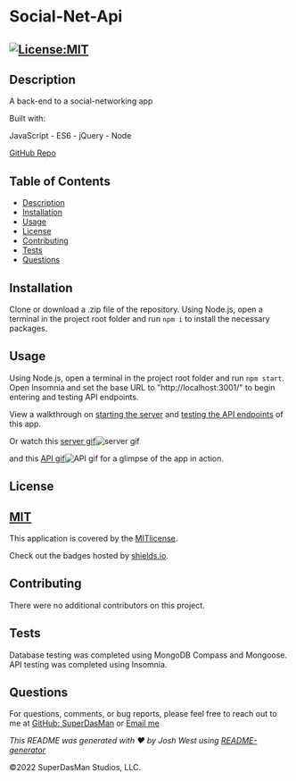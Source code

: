 # Social-Net-Api

## [![License:MIT](https://img.shields.io/badge/License-MIT-aqua)](https://opensource.org/licenses/MIT)

## Description

A back-end to a social-networking app

Built with:

JavaScript - ES6 - jQuery - Node

[GitHub Repo](https://github.com/SuperDasMan/Social-Net-Api/)

## Table of Contents

- [Description](#description)
- [Installation](#installation)
- [Usage](#usage)
- [License](#license)
- [Contributing](#contributing)
- [Tests](#tests)
- [Questions](#questions)

## Installation

Clone or download a .zip file of the repository. Using Node.js, open a terminal in the project root folder and run `npm i` to install the necessary packages.

## Usage

Using Node.js, open a terminal in the project root folder and run `npm start`. Open Insomnia and set the base URL to "http://localhost:3001/" to begin entering and testing API endpoints.

View a walkthrough on [starting the server](https://drive.google.com/file/d/12Ev8lx-B23BUlp2Ltxb_246i5QgSiiOb/view) and [testing the API endpoints](https://drive.google.com/file/d/1Q9YuZAbEXguFwFtd674AC42KV4K9iSl7/view) of this app.

Or watch this [server gif](https://github.com/SuperDasMan/social-net-api/blob/develop/assets/videos/SNA-Server.gif)![server gif](https://github.com/SuperDasMan/social-net-api/blob/develop/assets/videos/SNA-Server.gif) 

and this [API gif](https://github.com/SuperDasMan/social-net-api/blob/develop/assets/videos/SNA-API.gif)![API gif](https://github.com/SuperDasMan/social-net-api/blob/develop/assets/videos/SNA-API.gif) for a glimpse of the app in action.

## License

## [MIT](#license)

This application is covered by the [MITlicense](<[![MIT]](https://opensource.org/licenses/MIT)>).

Check out the badges hosted by [shields.io](https://shields.io/).

## Contributing

There were no additional contributors on this project.

## Tests

Database testing was completed using MongoDB Compass and Mongoose. API testing was completed using Insomnia.

## Questions

For questions, comments, or bug reports, please feel free to reach out to me at [GitHub: SuperDasMan](https://github.com/SuperDasMan) or [Email me](mailto:bigdaddydas@gmail.com)

_This README was generated with ❤️ by Josh West using [README-generator](https://github.com/SuperDasMan/README-Generator)_

&copy;2022 SuperDasMan Studios, LLC.
